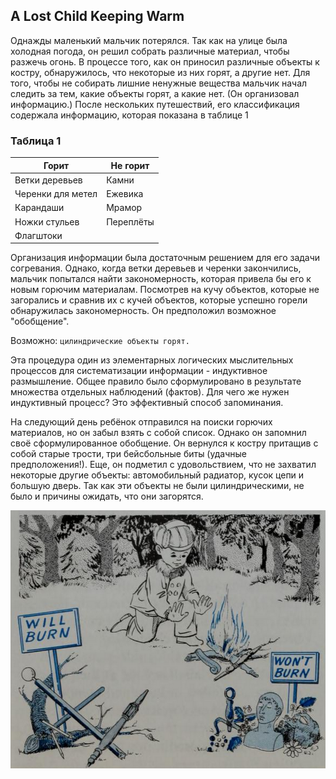 ## A Lost Child Keeping Warm

Однажды маленький мальчик потерялся. Так как на улице была холодная погода, он решил собрать различные материал, чтобы разжечь огонь. В процессе того, как он приносил различные объекты к костру, обнаружилось, что некоторые из них горят, а другие нет. Для того, чтобы не собирать лишние ненужные вещества мальчик начал следить за тем, какие объекты горят, а какие нет. (Он организовал информацию.) После нескольких путешествий, его классификация содержала информацию, которая показана в таблице 1

### Таблица 1

|Горит               | Не горит  |
|--------------------|-----------|
| Ветки деревьев     | Камни     |
| Черенки для метел  | Ежевика   |
| Карандаши          | Мрамор    |
| Ножки стульев      | Переплёты |
| Флагштоки          |           |

Организация информации была достаточным решением для его задачи cогревания.
Однако, когда ветки деревьев и черенки закончились, мальчик попытался найти закономерность, которая
привела бы его к новым горючим материалам. Посмотрев на кучу объектов, которые не загорались и сравнив их
с кучей объектов, которые успешно горели обнаружилась закономерность. 
Он предположил возможное "обобщение".

Возможно: `цилиндрические объекты горят.`

Эта процедура один из элементарных логических мыслительных процессов для систематизации информации - индуктивное размышление.
Общее правило было сформулировано в результате множества отдельных наблюдений (фактов). Для чего же нужен индуктивный процесс?
Это эффективный способ запоминания.

На следующий день ребёнок отправился на поиски горючих материалов, но он забыл взять с собой список. Однако он запомнил своё сформулированное обобщение.
Он вернулся к костру притащив с собой старые трости, три бейсбольные биты (удачные предположения!). Еще, он подметил с удовольствием, что не захватил некоторые другие объекты: автомобильный радиатор, кусок цепи и большую дверь. Так как эти объекты не были цилиндрическими, не было и причины ожидать, что они загорятся.

![Here be dragons](a-lost-child-keeping-warm.png)
